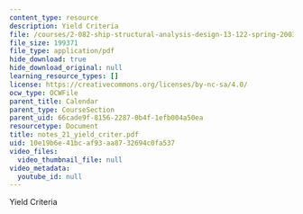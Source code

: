 ```yaml
---
content_type: resource
description: Yield Criteria
file: /courses/2-082-ship-structural-analysis-design-13-122-spring-2003/10e19b6e41bcaf93aa8732694c0fa537_notes_21_yield_criter.pdf
file_size: 199371
file_type: application/pdf
hide_download: true
hide_download_original: null
learning_resource_types: []
license: https://creativecommons.org/licenses/by-nc-sa/4.0/
ocw_type: OCWFile
parent_title: Calendar
parent_type: CourseSection
parent_uid: 66cade9f-8156-2287-0b4f-1efb004a50ea
resourcetype: Document
title: notes_21_yield_criter.pdf
uid: 10e19b6e-41bc-af93-aa87-32694c0fa537
video_files:
  video_thumbnail_file: null
video_metadata:
  youtube_id: null
---
```

Yield Criteria